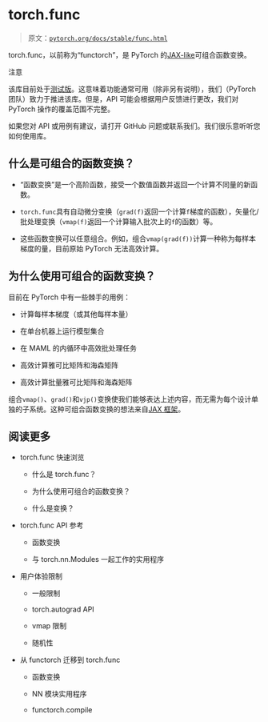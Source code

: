 # torch.func

> 原文：[`pytorch.org/docs/stable/func.html`](https://pytorch.org/docs/stable/func.html)

torch.func，以前称为“functorch”，是 PyTorch 的[JAX-like](https://github.com/google/jax)可组合函数变换。

注意

该库目前处于[测试版](https://pytorch.org/blog/pytorch-feature-classification-changes/#beta)。这意味着功能通常可用（除非另有说明），我们（PyTorch 团队）致力于推进该库。但是，API 可能会根据用户反馈进行更改，我们对 PyTorch 操作的覆盖范围不完整。

如果您对 API 或用例有建议，请打开 GitHub 问题或联系我们。我们很乐意听听您如何使用库。

## 什么是可组合的函数变换？[](#what-are-composable-function-transforms "跳转到此标题")

+   “函数变换”是一个高阶函数，接受一个数值函数并返回一个计算不同量的新函数。

+   `torch.func`具有自动微分变换（`grad(f)`返回一个计算`f`梯度的函数），矢量化/批处理变换（`vmap(f)`返回一个计算输入批次上的`f`的函数）等。

+   这些函数变换可以任意组合。例如，组合`vmap(grad(f))`计算一种称为每样本梯度的量，目前原始 PyTorch 无法高效计算。

## 为什么使用可组合的函数变换？[](#why-composable-function-transforms "跳转到此标题")

目前在 PyTorch 中有一些棘手的用例：

+   计算每样本梯度（或其他每样本量）

+   在单台机器上运行模型集合

+   在 MAML 的内循环中高效批处理任务

+   高效计算雅可比矩阵和海森矩阵

+   高效计算批量雅可比矩阵和海森矩阵

组合`vmap()`、`grad()`和`vjp()`变换使我们能够表达上述内容，而无需为每个设计单独的子系统。这种可组合函数变换的想法来自[JAX 框架](https://github.com/google/jax)。

## 阅读更多

+   torch.func 快速浏览

    +   什么是 torch.func？

    +   为什么使用可组合的函数变换？

    +   什么是变换？

+   torch.func API 参考

    +   函数变换

    +   与 torch.nn.Modules 一起工作的实用程序

+   用户体验限制

    +   一般限制

    +   torch.autograd API

    +   vmap 限制

    +   随机性

+   从 functorch 迁移到 torch.func

    +   函数变换

    +   NN 模块实用程序

    +   functorch.compile
